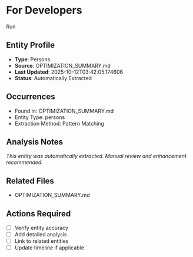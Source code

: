 # For Developers

Run

## Entity Profile
- **Type**: Persons
- **Source**: OPTIMIZATION_SUMMARY.md
- **Last Updated**: 2025-10-12T03:42:05.174606
- **Status**: Automatically Extracted

## Occurrences
- Found in: OPTIMIZATION_SUMMARY.md
- Entity Type: persons
- Extraction Method: Pattern Matching

## Analysis Notes
*This entity was automatically extracted. Manual review and enhancement recommended.*

## Related Files
- OPTIMIZATION_SUMMARY.md

## Actions Required
- [ ] Verify entity accuracy
- [ ] Add detailed analysis
- [ ] Link to related entities
- [ ] Update timeline if applicable
